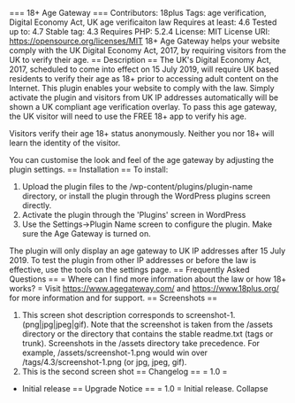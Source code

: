 === 18+ Age Gateway ===
Contributors: 18plus
Tags: age verification, Digital Economy Act, UK age verificaiton law
Requires at least: 4.6
Tested up to: 4.7
Stable tag: 4.3
Requires PHP: 5.2.4
License: MIT
License URI: https://opensource.org/licenses/MIT
18+ Age Gateway helps your website comply with the UK Digital Economy Act, 2017, by requiring visitors from the UK to verify their age.
== Description ==
The UK's Digital Economy Act, 2017, scheduled to come into effect on 15 July 2019, will require UK based residents to verify their age as 18+ prior to accessing adult content on the Internet. This plugin enables your website to comply with the law. Simply activate the plugin and visitors from UK IP addresses automatically will be shown a UK compliant age verification overlay. To pass this age gateway, the UK visitor will need to use the FREE 18+ app to verify his age.

Visitors verify their age 18+ status anonymously.  Neither you nor 18+ will learn the identity of the visitor. 

You can customise the look and feel of the age gateway by adjusting the plugin settings.
== Installation ==
To install:
1. Upload the plugin files to the /wp-content/plugins/plugin-name directory, or install the plugin through the WordPress plugins screen directly.
2. Activate the plugin through the 'Plugins' screen in WordPress
3. Use the Settings->Plugin Name screen to configure the plugin. Make sure the Age Gateway is turned on.

The plugin will only display an age gateway to UK IP addresses after 15 July 2019. To test the plugin from other IP addresses or before the law is effective, use the tools on the settings page. 
== Frequently Asked Questions ==
= Where can I find more information about the law or how 18+ works? =
Visit https://www.agegateway.com/ and https://www.18plus.org/ for more information and for support.
== Screenshots ==
1. This screen shot description corresponds to screenshot-1.(png|jpg|jpeg|gif). Note that the screenshot is taken from
the /assets directory or the directory that contains the stable readme.txt (tags or trunk). Screenshots in the /assets
directory take precedence. For example, /assets/screenshot-1.png would win over /tags/4.3/screenshot-1.png
(or jpg, jpeg, gif).
2. This is the second screen shot
== Changelog ==
= 1.0 =
* Initial release 
== Upgrade Notice ==
= 1.0 =
Initial release.
Collapse